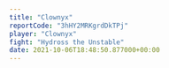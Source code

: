 ```yaml
---
title: "Clownyx"
reportCode: "3hHY2MRKgrdDkTPj"
player: "Clownyx"
fight: "Hydross the Unstable"
date: 2021-10-06T18:48:50.877000+00:00
---
```

